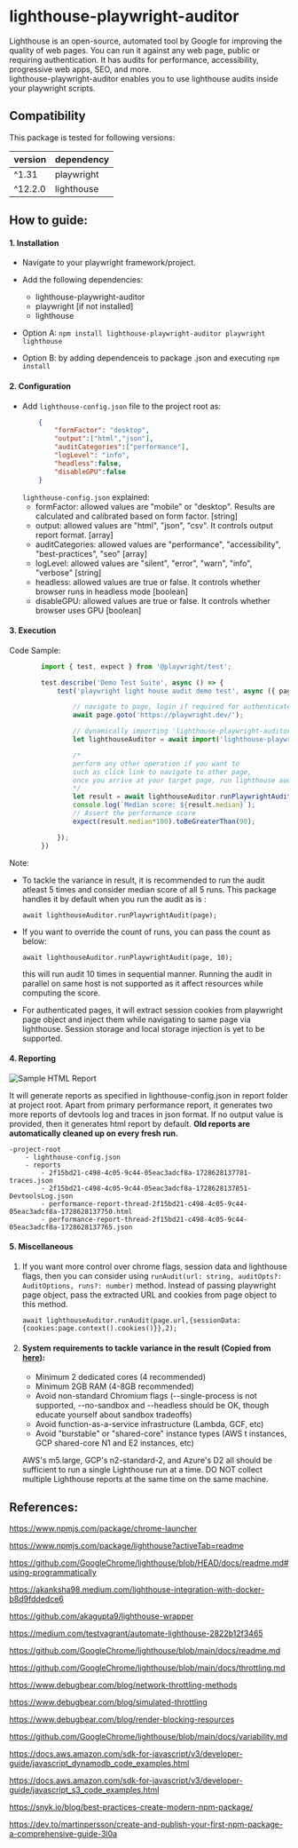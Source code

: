 # lighthouse-playwright-auditor

Lighthouse is an open-source, automated tool by Google for improving the quality of web pages. You can run it against any web page, public or requiring authentication. It has audits for performance, accessibility, progressive web apps, SEO, and more.\
lighthouse-playwright-auditor enables you to use lighthouse audits inside your playwright scripts.

## Compatibility

This package is tested for following versions:

| version       | dependency    | 
| -----------   | -----------   |
|^1.31          |playwright     |
|^12.2.0        |lighthouse     |

## How to guide:

#### 1. Installation
- Navigate to your playwright framework/project.
- Add the following dependencies:
    - lighthouse-playwright-auditor
    - playwright [if not installed]
    - lighthouse

- Option A: `npm install lighthouse-playwright-auditor playwright lighthouse`

- Option B: by adding dependenceis to package .json and executing `npm install`

#### 2. Configuration
- Add `lighthouse-config.json` file to the project root as:
    ```json
        {
            "formFactor": "desktop",
            "output":["html","json"],
            "auditCategories":["performance"],
            "logLevel": "info",
            "headless":false,
            "disableGPU":false
        }
    ```
    `lighthouse-config.json` explained:
    - formFactor: allowed values are "mobile" or "desktop". Results are calculated and calibrated based on form factor. [string]
    - output: allowed values are "html", "json", "csv". It controls output report format. [array]
    - auditCategories: allowed values are "performance", "accessibility", "best-practices", "seo" [array]
    - logLevel: allowed values are "silent", "error", "warn", "info", "verbose" [string]
    - headless: allowed values are true or false. It controls whether browser runs in headless mode [boolean]
    - disableGPU: allowed values are true or false. It controls whether browser uses GPU [boolean]

#### 3. Execution
Code Sample:

```typescript
        import { test, expect } from '@playwright/test';

        test.describe('Demo Test Suite', async () => {
            test('playwright light house audit demo test', async ({ page }) => {

                // navigate to page, login if required for authenticated page
                await page.goto('https://playwright.dev/');

                // dynamically importing 'lighthouse-playwright-auditor'
                let lighthouseAuditor = await import('lighthouse-playwright-auditor');

                /* 
                perform any other operation if you want to 
                such as click link to navigate to other page, 
                once you arrive at your target page, run lighthouse audit
                */
                let result = await lighthouseAuditor.runPlaywrightAudit(page);
                console.log(`Median score: ${result.median}`);
                // Assert the performance score
                expect(result.median*100).toBeGreaterThan(90);

            });
        }) 
```

Note:
- To tackle the variance in result, it is recommended to run the audit atleast 5 times and consider median score of all 5 runs. This package handles it by default when you run the audit as is : 

    `await lighthouseAuditor.runPlaywrightAudit(page);`

- If you want to override the count of runs, you can pass the count as below:
    
    `await lighthouseAuditor.runPlaywrightAudit(page, 10);`
    
    this will run audit 10 times in sequential manner. Running the audit in parallel on same host is not supported as it affect resources while computing the score.

- For authenticated pages, it will extract session cookies from playwright page object and inject them while navigating to same page via lighthouse. Session storage and local storage injection is yet to be supported. 

#### 4. Reporting 
![Sample HTML Report](/reports/samplereport.png)

It will generate reports as specified in lighthouse-config.json in report folder at project root. Apart from primary performance report, it generates two more reports of devtools log and traces in json format. If no output value is provided, then it generates html report by default.
**Old reports are automatically cleaned up on every fresh run.**

```
-project-root
    - lighthouse-config.json
    - reports
        - 2f15bd21-c498-4c05-9c44-05eac3adcf8a-1728628137781-traces.json
        - 2f15bd21-c498-4c05-9c44-05eac3adcf8a-1728628137851-DevtoolsLog.json
        - performance-report-thread-2f15bd21-c498-4c05-9c44-05eac3adcf8a-1728628137750.html
        - performance-report-thread-2f15bd21-c498-4c05-9c44-05eac3adcf8a-1728628137765.json
```

#### 5. Miscellaneous

1. If you want more control over chrome flags, session data and lighthouse flags, then you can consider using `runAudit(url: string, auditOpts?: AuditOptions, runs?: number)` method. Instead of passing playwright page object, pass the extracted URL and cookies from page object to this method.

    `await lighthouseAuditor.runAudit(page.url,{sessionData:{cookies:page.context().cookies()}},2);`

2. #### System requirements to tackle variance in the result (Copied from [here](https://github.com/GoogleChrome/lighthouse/blob/main/docs/variability.md#strategies-for-dealing-with-variance)):
    - Minimum 2 dedicated cores (4 recommended)
    - Minimum 2GB RAM (4-8GB recommended)
    - Avoid non-standard Chromium flags (--single-process is not supported, --no-sandbox and --headless should be OK, though educate yourself about sandbox tradeoffs)
    - Avoid function-as-a-service infrastructure (Lambda, GCF, etc)
    - Avoid "burstable" or "shared-core" instance types (AWS t instances, GCP shared-core N1 and E2 instances, etc)

    AWS's m5.large, GCP's n2-standard-2, and Azure's D2 all should be sufficient to run a single Lighthouse run at a time.
    DO NOT collect multiple Lighthouse reports at the same time on the same machine. 

## References:

https://www.npmjs.com/package/chrome-launcher

https://www.npmjs.com/package/lighthouse?activeTab=readme

https://github.com/GoogleChrome/lighthouse/blob/HEAD/docs/readme.md#using-programmatically

https://akanksha98.medium.com/lighthouse-integration-with-docker-b8d9fddedce6

https://github.com/akagupta9/lighthouse-wrapper

https://medium.com/testvagrant/automate-lighthouse-2822b12f3465

https://github.com/GoogleChrome/lighthouse/blob/main/docs/readme.md

https://github.com/GoogleChrome/lighthouse/blob/main/docs/throttling.md

https://www.debugbear.com/blog/network-throttling-methods

https://www.debugbear.com/blog/simulated-throttling

https://www.debugbear.com/blog/render-blocking-resources

https://github.com/GoogleChrome/lighthouse/blob/main/docs/variability.md

https://docs.aws.amazon.com/sdk-for-javascript/v3/developer-guide/javascript_dynamodb_code_examples.html

https://docs.aws.amazon.com/sdk-for-javascript/v3/developer-guide/javascript_s3_code_examples.html

https://snyk.io/blog/best-practices-create-modern-npm-package/

https://dev.to/martinpersson/create-and-publish-your-first-npm-package-a-comprehensive-guide-3l0a
